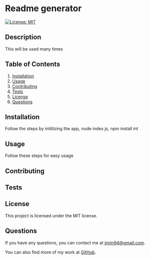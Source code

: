# Readme generator

[![License: MIT](https://img.shields.io/badge/License-MIT-yellow.svg)](https://opensource.org/licenses/MIT)

## Description
This will be used many times

## Table of Contents
1. [Installation](#installation)
2. [Usage](#usage)
3. [Contributing](#contributing)
4. [Tests](#tests)
5. [License](#license)
6. [Questions](#questions)

## Installation
Follow the steps by initilizing the app, node index.js, npm install int

## Usage
Follow these steps for easy usage

## Contributing


## Tests


## License
This project is licensed under the MIT license.

## Questions
If you have any questions, you can contact me at [jjmin94@gmail.com](mailto:jjmin94@gmail.com).

You can also find more of my work at [GitHub](https://github.com/jdabber046).